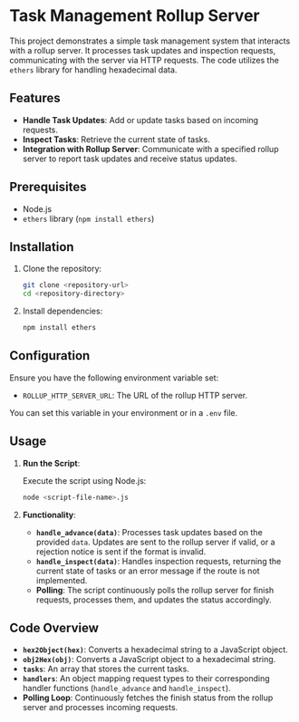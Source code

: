 # Task Management Rollup Server

This project demonstrates a simple task management system that interacts with a rollup server. It processes task updates and inspection requests, communicating with the server via HTTP requests. The code utilizes the `ethers` library for handling hexadecimal data.

## Features

- **Handle Task Updates**: Add or update tasks based on incoming requests.
- **Inspect Tasks**: Retrieve the current state of tasks.
- **Integration with Rollup Server**: Communicate with a specified rollup server to report task updates and receive status updates.

## Prerequisites

- Node.js
- `ethers` library (`npm install ethers`)

## Installation

1. Clone the repository:
   ```bash
   git clone <repository-url>
   cd <repository-directory>
   ```

2. Install dependencies:
   ```bash
   npm install ethers
   ```

## Configuration

Ensure you have the following environment variable set:

- `ROLLUP_HTTP_SERVER_URL`: The URL of the rollup HTTP server.

You can set this variable in your environment or in a `.env` file.

## Usage

1. **Run the Script**:

   Execute the script using Node.js:
   ```bash
   node <script-file-name>.js
   ```

2. **Functionality**:

   - **`handle_advance(data)`**: Processes task updates based on the provided `data`. Updates are sent to the rollup server if valid, or a rejection notice is sent if the format is invalid.
   - **`handle_inspect(data)`**: Handles inspection requests, returning the current state of tasks or an error message if the route is not implemented.
   - **Polling**: The script continuously polls the rollup server for finish requests, processes them, and updates the status accordingly.

## Code Overview

- **`hex2Object(hex)`**: Converts a hexadecimal string to a JavaScript object.
- **`obj2Hex(obj)`**: Converts a JavaScript object to a hexadecimal string.
- **`tasks`**: An array that stores the current tasks.
- **`handlers`**: An object mapping request types to their corresponding handler functions (`handle_advance` and `handle_inspect`).
- **Polling Loop**: Continuously fetches the finish status from the rollup server and processes incoming requests.
